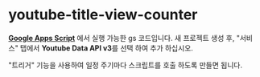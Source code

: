 # youtube-title-view-counter

**[Google Apps Script](https://script.google.com)** 에서 실행 가능한 gs 코드입니다. 새 프로젝트 생성 후, "서비스" 탭에서 **Youtube Data API v3**를 선택 하여 추가 하십시오.

"트리거" 기능을 사용하여 일정 주기마다 스크립트를 호출 하도록 만들면 됩니다.

